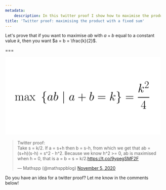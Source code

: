 ```yaml
---
metadata:
    description: In this twitter proof I show how to maximise the product of two terms whose sum is fixed.
title: 'Twitter proof: maximising the product with a fixed sum'
---
```


Let's prove that if you want to maximise $ab$ with $a + b$ equal to a constant value $k$, then you want $a = b = \frac{k}{2}$.

===

<script async src="https://platform.twitter.com/widgets.js" charset="utf-8"></script>

![maximising ab with a+b=k is achieved with a=b=k/2](max.webp)

<blockquote class="twitter-tweet"><p lang="en" dir="ltr">Twitter proof:<br>Take s = k/2. If a = s+h then b = s-h, from which we get that ab = (s+h)(s-h) = s^2 - h^2. Because we know h^2 &gt;= 0, ab is maximised when h = 0, that is a = b = s = k/2.<a href="https://t.co/9ypegSMF2F">https://t.co/9ypegSMF2F</a></p>&mdash; Mathspp (@mathsppblog) <a href="https://twitter.com/mathsppblog/status/1324435707918721025?ref_src=twsrc%5Etfw">November 5, 2020</a></blockquote>

Do you have an idea for a twitter proof? Let me know in the comments below!
